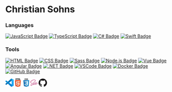 # Christian Sohns

### Languages
[![JavaScript Badge](https://img.shields.io/badge/-Javascript-F0DB4F?style=for-the-badge&labelColor=black&logo=javascript&logoColor=F0DB4F)](website)
[![TypeScript Badge](https://img.shields.io/badge/-Typescript-007acc?style=for-the-badge&labelColor=black&logo=typescript&logoColor=007acc)](website)
[![C# Badge](https://img.shields.io/badge/-CSharp-6723cd?style=for-the-badge&labelColor=black&logo=CSharp&logoColor=6723cd)](website)
[![Swift Badge](https://img.shields.io/badge/-Swift-fa8128?style=for-the-badge&labelColor=black&logo=Swift&logoColor=fa8128)](website)

### Tools
[![HTML Badge](https://img.shields.io/badge/-HTML5-ff6720?style=for-the-badge&labelColor=black&logo=HTML5&logoColor=ff6720)](website)
[![CSS Badge](https://img.shields.io/badge/-CSS3-007acc?style=for-the-badge&labelColor=black&logo=CSS3&logoColor=007acc)](website)
[![Sass Badge](https://img.shields.io/badge/-Sass-de23cd?style=for-the-badge&labelColor=black&logo=Sass&logoColor=de23cd)](website)
[![Node.js Badge](https://img.shields.io/badge/-Nodejs-3C873A?style=for-the-badge&labelColor=black&logo=node.js&logoColor=3C873A)](website)
[![Vue Badge](https://img.shields.io/badge/-Vue-3C875A?style=for-the-badge&labelColor=black&logo=Vue.js&logoColor=3C875A)](website)
[![Angular Badge](https://img.shields.io/badge/-Angular-de3434?style=for-the-badge&labelColor=black&logo=Angular&logoColor=de3434)](website)
[![.NET Badge](https://img.shields.io/badge/-Dotnet-6723cd?style=for-the-badge&labelColor=black&logo=Dotnet&logoColor=6723cd)](website)
[![VSCode Badge](https://img.shields.io/badge/-VSCode-007acc?style=for-the-badge&labelColor=black&logo=VisualStudioCode&logoColor=007acc)](website)
[![Docker Badge](https://img.shields.io/badge/-Docker-0055a9?style=for-the-badge&labelColor=black&logo=Docker&logoColor=0055a9)](website)
[![GitHub Badge](https://img.shields.io/badge/-GitHub-222222?style=for-the-badge&labelColor=black&logo=GitHub&logoColor=efefef)](website)

[<img align="left" alt="Visual Studio Code" width="26px" src="https://raw.githubusercontent.com/github/explore/80688e429a7d4ef2fca1e82350fe8e3517d3494d/topics/visual-studio-code/visual-studio-code.png" />][website]
[<img align="left" alt="HTML5" width="26px" src="https://raw.githubusercontent.com/github/explore/80688e429a7d4ef2fca1e82350fe8e3517d3494d/topics/html/html.png" />][website]
[<img align="left" alt="CSS3" width="26px" src="https://raw.githubusercontent.com/github/explore/80688e429a7d4ef2fca1e82350fe8e3517d3494d/topics/css/css.png" />][website]
[<img align="left" alt="Sass" width="26px" src="https://raw.githubusercontent.com/github/explore/80688e429a7d4ef2fca1e82350fe8e3517d3494d/topics/sass/sass.png" />][website]
[<img align="left" alt="GitHub" width="26px" src="https://raw.githubusercontent.com/github/explore/78df643247d429f6cc873026c0622819ad797942/topics/github/github.png" />][website]

[website]: https://github.com/tea418pot
